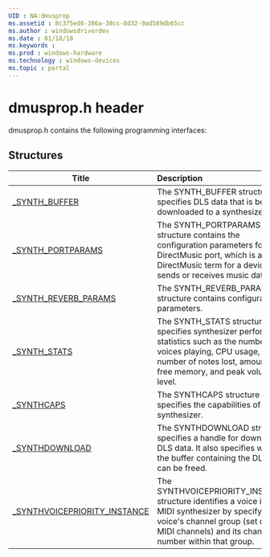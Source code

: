```yaml
---
UID : NA:dmusprop
ms.assetid : 8c375ed6-386a-38cc-8d32-9ad589db65cc
ms.author : windowsdriverdev
ms.date : 01/18/18
ms.keywords : 
ms.prod : windows-hardware
ms.technology : windows-devices
ms.topic : portal
---
```


# dmusprop.h header



dmusprop.h contains the following programming interfaces:







## Structures
| Title | Description |
| ---- |:---- |
| [_SYNTH_BUFFER](ns-dmusprop-_synth_buffer.md) | The SYNTH_BUFFER structure specifies DLS data that is being downloaded to a synthesizer. |
| [_SYNTH_PORTPARAMS](ns-dmusprop-_synth_portparams.md) | The SYNTH_PORTPARAMS structure contains the configuration parameters for a DirectMusic port, which is a DirectMusic term for a device that sends or receives music data. |
| [_SYNTH_REVERB_PARAMS](ns-dmusprop-_synth_reverb_params.md) | The SYNTH_REVERB_PARAMS structure contains configuration parameters. |
| [_SYNTH_STATS](ns-dmusprop-_synth_stats.md) | The SYNTH_STATS structure specifies synthesizer performance statistics such as the number of voices playing, CPU usage, number of notes lost, amount of free memory, and peak volume level. |
| [_SYNTHCAPS](ns-dmusprop-_synthcaps.md) | The SYNTHCAPS structure specifies the capabilities of a synthesizer. |
| [_SYNTHDOWNLOAD](ns-dmusprop-_synthdownload.md) | The SYNTHDOWNLOAD structure specifies a handle for downloaded DLS data. It also specifies whether the buffer containing the DLS data can be freed. |
| [_SYNTHVOICEPRIORITY_INSTANCE](ns-dmusprop-_synthvoicepriority_instance.md) | The SYNTHVOICEPRIORITY_INSTANCE structure identifies a voice in a MIDI synthesizer by specifying the voice's channel group (set of 16 MIDI channels) and its channel number within that group. |